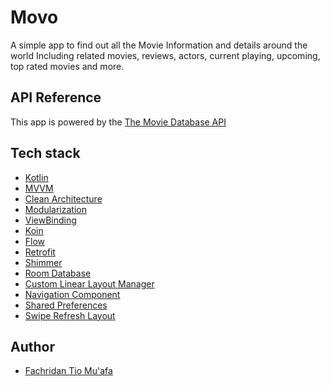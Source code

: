 # Movo
A simple app to find out all the Movie Information and details around the world Including related movies, reviews, actors, current playing, upcoming, top rated movies and more.

## API Reference
This app is powered by the [The Movie Database API](https://www.themoviedb.org/)


## Tech stack

* [Kotlin](https://developer.android.com/kotlin/)
* [MVVM](https://developer.android.com/jetpack/guide)
* [Clean Architecture](https://blog.cleancoder.com/uncle-bob/2012/08/13/the-clean-architecture.html)
* [Modularization](https://developer.android.com/studio/projects#CreateModules)
* [ViewBinding](https://developer.android.com/topic/libraries/view-binding)
* [Koin](https://insert-koin.io/)
* [Flow](https://developer.android.com/kotlin/flow)
* [Retrofit](https://square.github.io/retrofit/)
* [Shimmer](https://github.com/facebook/shimmer-android)
* [Room Database](https://developer.android.com/jetpack/androidx/releases/room)
* [Custom Linear Layout Manager](developer.android.com/guide/topics/ui/layout/linear?hl=id)
* [Navigation Component](https://developer.android.com/guide/navigation/navigation-getting-started)
* [Shared Preferences](https://developer.android.com/training/data-storage/shared-preferences)
* [Swipe Refresh Layout](https://developer.android.com/jetpack/androidx/releases/swiperefreshlayout)

## Author
* [Fachridan Tio Mu'afa](https://fachridantm.me/)
